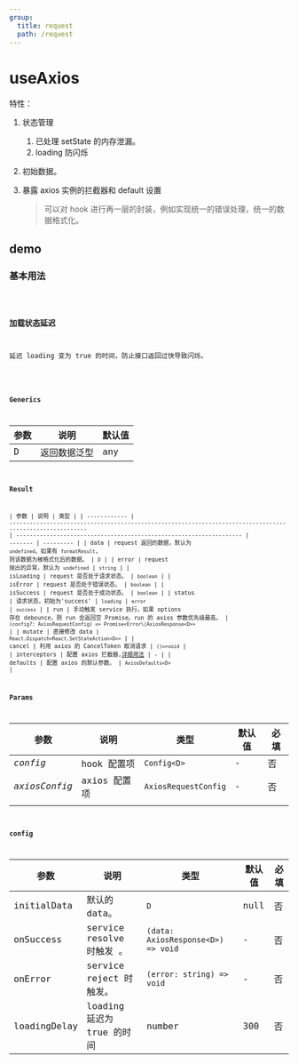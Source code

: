 ```yaml
---
group:
  title: request
  path: /request
---
```


# useAxios

特性：

1. 状态管理
   1. 已处理 setState 的内存泄漏。
   2. loading 防闪烁
2. 初始数据。
3. 暴露 axios 实例的拦截器和 default 设置

   > 可以对 hook 进行再一层的封装，例如实现统一的错误处理，统一的数据格式化。

## demo

### 基本用法

<code src="./Demo/index.tsx"/>

### 加载状态延迟

延迟 loading 变为 true 的时间，防止接口返回过快导致闪烁。

<code src="./Demo/LoadingDelay.tsx"/>

### Generics

| 参数 | 说明         | 默认值 |
| ---- | ------------ | ------ |
| D    | 返回数据泛型 | any    |

### Result

| 参数         | 说明                                                                                                      | 类型                                                                |
| ------------ | --------------------------------------------------------------------------------------------------------- | ------------------------------------------------------------------- | ------- | --------- |
| data         | request 返回的数据，默认为 `undefined`。如果有 `formatResult`, 则该数据为被格式化后的数据。               | `D`                                                                 |
| error        | request 抛出的异常，默认为 `undefined`                                                                    | `string`                                                            |
| isLoading    | request 是否处于请求状态。                                                                                | `boolean`                                                           |
| isError      | request 是否处于错误状态。                                                                                | `boolean`                                                           |
| isSuccess    | request 是否处于成功状态。                                                                                | `boolean`                                                           |
| status       | 请求状态，初始为'success'                                                                                 | `loading`                                                           | `error` | `success` |
| run          | 手动触发 service 执行，如果 options 存在 debounce，则 run 会返回空 Promise。run 的 axios 参数优先级最高。 | `(config?: AxiosRequestConfig) => Promise<Error\|AxiosResponse<D>>` |
| mutate       | 直接修改 data                                                                                             | `React.Dispatch<React.SetStateAction<D>>`                           |
| cancel       | 利用 axios 的 CancelToken 取消请求                                                                        | `()=>void`                                                          |
| interceptors | 配置 axios 拦截器,[详细用法](https://github.com/axios/axios#interceptors)                                 | -                                                                   |
| defaults     | 配置 axios 的默认参数。                                                                                   | `AxiosDefaults<D>`                                                  |

### Params

| 参数          | 说明         | 类型                 | 默认值 | 必填 |
| ------------- | ------------ | -------------------- | ------ | ---- |
| _config_      | hook 配置项  | `Config<D>`          | -      | 否   |
| _axiosConfig_ | axios 配置项 | `AxiosRequestConfig` | -      | 否   |
|               |              |                      |        |      |

### config

| 参数         | 说明                       | 类型                               | 默认值 | 必填 |
| ------------ | -------------------------- | ---------------------------------- | ------ | ---- |
| initialData  | 默认的 data。              | `D`                                | null   | 否   |
| onSuccess    | service resolve 时触发 。  | `(data: AxiosResponse<D>) => void` | -      | 否   |
| onError      | service reject 时触发。    | `(error: string) => void`          | -      | 否   |
| loadingDelay | loading 延迟为 true 的时间 | number                             | 300    | 否   |
